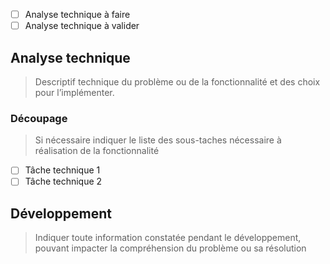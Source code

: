 * [ ] Analyse technique à faire
* [ ] Analyse technique à valider

## Analyse technique

> Descriptif technique du problème ou de la fonctionnalité et des choix pour l’implémenter.

### Découpage

> Si nécessaire indiquer le liste des sous-taches nécessaire à réalisation de la fonctionnalité

- [ ] Tâche technique 1
- [ ] Tâche technique 2

## Développement

> Indiquer toute information constatée pendant le développement, pouvant impacter la compréhension du problème ou sa résolution